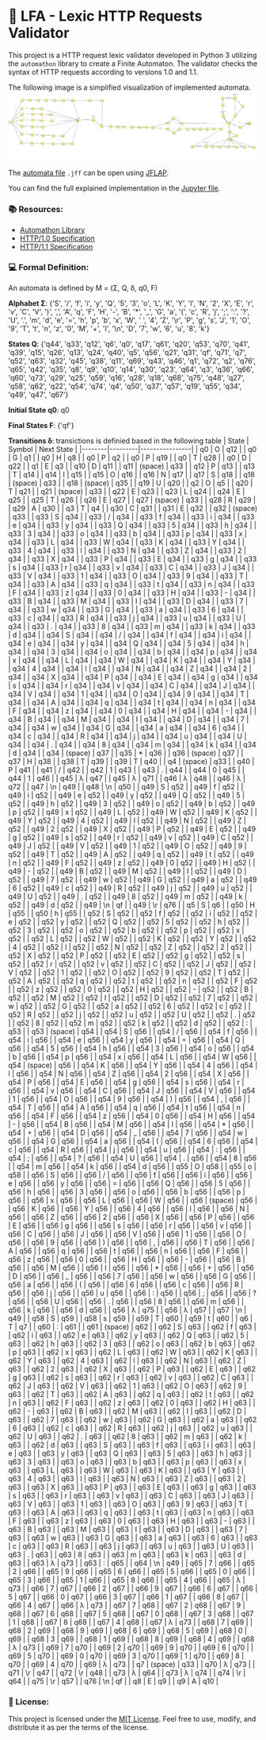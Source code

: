 # 🚀 LFA - Lexic HTTP Requests Validator
This project is a HTTP request lexic validator developed in Python 3 utilizing the `automathon` library to create a Finite Automaton. The validator checks the syntax of HTTP requests according to versions 1.0 and 1.1.

The following image is a simplified visualization of implemented automata.
![automata](./automata.png)

The [automata file](./automata.jff) `.jff` can be open using [JFLAP](https://www.jflap.org/).

You can find the full explained implementation in the [Jupyter file](./http-header-parser.ipynb).

### 📚 Resources:
- [Automathon Library](https://github.com/rohaquinlop/automathon)
- [HTTP/1.0 Specification](https://datatracker.ietf.org/doc/html/rfc1945)
- [HTTP/1.1 Specification](https://datatracker.ietf.org/doc/html/rfc2616)

### 💻 Formal Definition:

An automata is defined by M = (Σ, Q, δ, q0, F)

**Alphabet Σ**: {'S', '/', 'f', 'i', 'y', 'Q', '5', '3', 'o', 'L', 'K', 'Y', 'l', 'N', '2', 'X', 'E', 'r', 'v', 'C', 'V', ')', ',', 'A', 'q', 'F', 'H', '-', 'B', '*', '_', 'G', 'a', '(', 'c', 'R', 'j', ';', ':', '?', 'U', '.', 'm', 'd', 'e', '=', 'h', 'p', 'b', 'x', 'W', ' ', '4', 'Z', '\r', 'P', 'g', 's', 'J', '1', 'O', '9', 'T', 't', 'n', 'z', '0', 'M', '+', 'I', '\n', 'D', '7', 'w', '6', 'u', '8', 'k'}

**States Q**: {'q44', 'q33', 'q12', 'q6', 'q0', 'q17', 'q61', 'q20', 'q53', 'q70', 'q41', 'q39', 'q15', 'q26', 'q13', 'q24', 'q40', 'q5', 'q56', 'q21', 'q31', 'qf', 'q71', 'q7', 'q52', 'q63', 'q32', 'q45', 'q38', 'q11', 'q69', 'q43', 'q46', 'q1', 'q72', 'q2', 'q76', 'q65', 'q42', 'q35', 'q8', 'q9', 'q10', 'q14', 'q30', 'q23', 'q64', 'q3', 'q36', 'q66', 'q60', 'q73', 'q29', 'q25', 'q59', 'q16', 'q28', 'q18', 'q68', 'q75', 'q48', 'q27', 'q58', 'q62', 'q22', 'q54', 'q74', 'q4', 'q50', 'q37', 'q57', 'q19', 'q55', 'q34', 'q49', 'q47', 'q67'}

**Initial State q0​**: q0

**Final States F**: {'qf'}

**Transitions δ**: transictions is definied based in the following table
| State | Symbol | Next State |
|--------|---------|----------------|
| q0 | O | q12 |
| q0 | G | q1 |
| q0 | H | q8 |
| q0 | P | q2 |
| q0 | P | q19 |
| q0 | T | q28 |
| q0 | D | q22 |
| q1 | E | q3 |
| q10 | D | q11 |
| q11 | (space) | q33 |
| q12 | P | q13 |
| q13 | T | q14 |
| q14 | I | q15 |
| q15 | O | q16 |
| q16 | N | q17 |
| q17 | S | q18 |
| q18 | (space) | q33 |
| q18 | (space) | q35 |
| q19 | U | q20 |
| q2 | O | q5 |
| q20 | T | q21 |
| q21 | (space) | q33 |
| q22 | E | q23 |
| q23 | L | q24 |
| q24 | E | q25 |
| q25 | T | q26 |
| q26 | E | q27 |
| q27 | (space) | q33 |
| q28 | R | q29 |
| q29 | A | q30 |
| q3 | T | q4 |
| q30 | C | q31 |
| q31 | E | q32 |
| q32 | (space) | q33 |
| q33 | S | q34 |
| q33 | / | q34 |
| q33 | f | q34 |
| q33 | i | q34 |
| q33 | e | q34 |
| q33 | y | q34 |
| q33 | Q | q34 |
| q33 | 5 | q34 |
| q33 | h | q34 |
| q33 | 3 | q34 |
| q33 | o | q34 |
| q33 | b | q34 |
| q33 | p | q34 |
| q33 | x | q34 |
| q33 | L | q34 |
| q33 | W | q34 |
| q33 | K | q34 |
| q33 | Y | q34 |
| q33 | 4 | q34 |
| q33 | l | q34 |
| q33 | N | q34 |
| q33 | Z | q34 |
| q33 | 2 | q34 |
| q33 | X | q34 |
| q33 | P | q34 |
| q33 | E | q34 |
| q33 | g | q34 |
| q33 | s | q34 |
| q33 | r | q34 |
| q33 | v | q34 |
| q33 | C | q34 |
| q33 | J | q34 |
| q33 | V | q34 |
| q33 | 1 | q34 |
| q33 | O | q34 |
| q33 | 9 | q34 |
| q33 | T | q34 |
| q33 | A | q34 |
| q33 | q | q34 |
| q33 | t | q34 |
| q33 | n | q34 |
| q33 | F | q34 |
| q33 | z | q34 |
| q33 | 0 | q34 |
| q33 | H | q34 |
| q33 | - | q34 |
| q33 | B | q34 |
| q33 | M | q34 |
| q33 | I | q34 |
| q33 | D | q34 |
| q33 | 7 | q34 |
| q33 | w | q34 |
| q33 | G | q34 |
| q33 | a | q34 |
| q33 | 6 | q34 |
| q33 | c | q34 |
| q33 | R | q34 |
| q33 | j | q34 |
| q33 | u | q34 |
| q33 | U | q34 |
| q33 | . | q34 |
| q33 | 8 | q34 |
| q33 | m | q34 |
| q33 | k | q34 |
| q33 | d | q34 |
| q34 | S | q34 |
| q34 | / | q34 |
| q34 | f | q34 |
| q34 | i | q34 |
| q34 | e | q34 |
| q34 | y | q34 |
| q34 | Q | q34 |
| q34 | 5 | q34 |
| q34 | h | q34 |
| q34 | 3 | q34 |
| q34 | o | q34 |
| q34 | b | q34 |
| q34 | p | q34 |
| q34 | x | q34 |
| q34 | L | q34 |
| q34 | W | q34 |
| q34 | K | q34 |
| q34 | Y | q34 |
| q34 | 4 | q34 |
| q34 | l | q34 |
| q34 | N | q34 |
| q34 | Z | q34 |
| q34 | 2 | q34 |
| q34 | X | q34 |
| q34 | P | q34 |
| q34 | E | q34 |
| q34 | g | q34 |
| q34 | s | q34 |
| q34 | r | q34 |
| q34 | v | q34 |
| q34 | C | q34 |
| q34 | J | q34 |
| q34 | V | q34 |
| q34 | 1 | q34 |
| q34 | O | q34 |
| q34 | 9 | q34 |
| q34 | T | q34 |
| q34 | A | q34 |
| q34 | q | q34 |
| q34 | t | q34 |
| q34 | n | q34 |
| q34 | F | q34 |
| q34 | z | q34 |
| q34 | 0 | q34 |
| q34 | H | q34 |
| q34 | - | q34 |
| q34 | B | q34 |
| q34 | M | q34 |
| q34 | I | q34 |
| q34 | D | q34 |
| q34 | 7 | q34 |
| q34 | w | q34 |
| q34 | G | q34 |
| q34 | a | q34 |
| q34 | 6 | q34 |
| q34 | c | q34 |
| q34 | R | q34 |
| q34 | j | q34 |
| q34 | u | q34 |
| q34 | U | q34 |
| q34 | . | q34 |
| q34 | 8 | q34 |
| q34 | m | q34 |
| q34 | k | q34 |
| q34 | d | q34 |
| q34 | (space) | q37 |
| q35 | * | q36 |
| q36 | (space) | q37 |
| q37 | H | q38 |
| q38 | T | q39 |
| q39 | T | q40 |
| q4 | (space) | q33 |
| q40 | P | q41 |
| q41 | / | q42 |
| q42 | 1 | q43 |
| q43 | . | q44 |
| q44 | 0 | q45 |
| q44 | 1 | q46 |
| q45 | λ | q47 |
| q45 | λ | q71 |
| q46 | λ | q48 |
| q46 | λ | q72 |
| q47 | \n | q49 |
| q48 | \n | q50 |
| q49 | S | q52 |
| q49 | f | q52 |
| q49 | i | q52 |
| q49 | e | q52 |
| q49 | y | q52 |
| q49 | Q | q52 |
| q49 | 5 | q52 |
| q49 | h | q52 |
| q49 | 3 | q52 |
| q49 | o | q52 |
| q49 | b | q52 |
| q49 | p | q52 |
| q49 | x | q52 |
| q49 | L | q52 |
| q49 | W | q52 |
| q49 | K | q52 |
| q49 | Y | q52 |
| q49 | 4 | q52 |
| q49 | l | q52 |
| q49 | N | q52 |
| q49 | Z | q52 |
| q49 | 2 | q52 |
| q49 | X | q52 |
| q49 | P | q52 |
| q49 | E | q52 |
| q49 | g | q52 |
| q49 | s | q52 |
| q49 | r | q52 |
| q49 | v | q52 |
| q49 | C | q52 |
| q49 | J | q52 |
| q49 | V | q52 |
| q49 | 1 | q52 |
| q49 | O | q52 |
| q49 | 9 | q52 |
| q49 | T | q52 |
| q49 | A | q52 |
| q49 | q | q52 |
| q49 | t | q52 |
| q49 | n | q52 |
| q49 | F | q52 |
| q49 | z | q52 |
| q49 | 0 | q52 |
| q49 | H | q52 |
| q49 | - | q52 |
| q49 | B | q52 |
| q49 | M | q52 |
| q49 | I | q52 |
| q49 | D | q52 |
| q49 | 7 | q52 |
| q49 | w | q52 |
| q49 | G | q52 |
| q49 | a | q52 |
| q49 | 6 | q52 |
| q49 | c | q52 |
| q49 | R | q52 |
| q49 | j | q52 |
| q49 | u | q52 |
| q49 | U | q52 |
| q49 | . | q52 |
| q49 | 8 | q52 |
| q49 | m | q52 |
| q49 | k | q52 |
| q49 | d | q52 |
| q49 | \n | qf |
| q49 | \r | q76 |
| q5 | S | q6 |
| q50 | H | q55 |
| q50 | h | q55 |
| q52 | S | q52 |
| q52 | f | q52 |
| q52 | i | q52 |
| q52 | e | q52 |
| q52 | y | q52 |
| q52 | Q | q52 |
| q52 | 5 | q52 |
| q52 | h | q52 |
| q52 | 3 | q52 |
| q52 | o | q52 |
| q52 | b | q52 |
| q52 | p | q52 |
| q52 | x | q52 |
| q52 | L | q52 |
| q52 | W | q52 |
| q52 | K | q52 |
| q52 | Y | q52 |
| q52 | 4 | q52 |
| q52 | l | q52 |
| q52 | N | q52 |
| q52 | Z | q52 |
| q52 | 2 | q52 |
| q52 | X | q52 |
| q52 | P | q52 |
| q52 | E | q52 |
| q52 | g | q52 |
| q52 | s | q52 |
| q52 | r | q52 |
| q52 | v | q52 |
| q52 | C | q52 |
| q52 | J | q52 |
| q52 | V | q52 |
| q52 | 1 | q52 |
| q52 | O | q52 |
| q52 | 9 | q52 |
| q52 | T | q52 |
| q52 | A | q52 |
| q52 | q | q52 |
| q52 | t | q52 |
| q52 | n | q52 |
| q52 | F | q52 |
| q52 | z | q52 |
| q52 | 0 | q52 |
| q52 | H | q52 |
| q52 | - | q52 |
| q52 | B | q52 |
| q52 | M | q52 |
| q52 | I | q52 |
| q52 | D | q52 |
| q52 | 7 | q52 |
| q52 | w | q52 |
| q52 | G | q52 |
| q52 | a | q52 |
| q52 | 6 | q52 |
| q52 | c | q52 |
| q52 | R | q52 |
| q52 | j | q52 |
| q52 | u | q52 |
| q52 | U | q52 |
| q52 | . | q52 |
| q52 | 8 | q52 |
| q52 | m | q52 |
| q52 | k | q52 |
| q52 | d | q52 |
| q52 | : | q53 |
| q53 | (space) | q54 |
| q54 | S | q56 |
| q54 | / | q56 |
| q54 | f | q56 |
| q54 | i | q56 |
| q54 | e | q56 |
| q54 | y | q56 |
| q54 | = | q56 |
| q54 | Q | q56 |
| q54 | 5 | q56 |
| q54 | h | q56 |
| q54 | 3 | q56 |
| q54 | o | q56 |
| q54 | b | q56 |
| q54 | p | q56 |
| q54 | x | q56 |
| q54 | L | q56 |
| q54 | W | q56 |
| q54 | (space) | q56 |
| q54 | K | q56 |
| q54 | Y | q56 |
| q54 | 4 | q56 |
| q54 | l | q56 |
| q54 | N | q56 |
| q54 | Z | q56 |
| q54 | 2 | q56 |
| q54 | X | q56 |
| q54 | P | q56 |
| q54 | E | q56 |
| q54 | g | q56 |
| q54 | s | q56 |
| q54 | r | q56 |
| q54 | v | q56 |
| q54 | C | q56 |
| q54 | J | q56 |
| q54 | V | q56 |
| q54 | 1 | q56 |
| q54 | O | q56 |
| q54 | 9 | q56 |
| q54 | ) | q56 |
| q54 | , | q56 |
| q54 | T | q56 |
| q54 | A | q56 |
| q54 | q | q56 |
| q54 | t | q56 |
| q54 | n | q56 |
| q54 | F | q56 |
| q54 | z | q56 |
| q54 | 0 | q56 |
| q54 | H | q56 |
| q54 | - | q56 |
| q54 | B | q56 |
| q54 | M | q56 |
| q54 | I | q56 |
| q54 | * | q56 |
| q54 | + | q56 |
| q54 | D | q56 |
| q54 | _ | q56 |
| q54 | 7 | q56 |
| q54 | w | q56 |
| q54 | G | q56 |
| q54 | a | q56 |
| q54 | ( | q56 |
| q54 | 6 | q56 |
| q54 | c | q56 |
| q54 | R | q56 |
| q54 | j | q56 |
| q54 | u | q56 |
| q54 | : | q56 |
| q54 | ; | q56 |
| q54 | ? | q56 |
| q54 | U | q56 |
| q54 | . | q56 |
| q54 | 8 | q56 |
| q54 | m | q56 |
| q54 | k | q56 |
| q54 | d | q56 |
| q55 | O | q58 |
| q55 | o | q58 |
| q56 | S | q56 |
| q56 | / | q56 |
| q56 | f | q56 |
| q56 | i | q56 |
| q56 | e | q56 |
| q56 | y | q56 |
| q56 | = | q56 |
| q56 | Q | q56 |
| q56 | 5 | q56 |
| q56 | h | q56 |
| q56 | 3 | q56 |
| q56 | o | q56 |
| q56 | b | q56 |
| q56 | p | q56 |
| q56 | x | q56 |
| q56 | L | q56 |
| q56 | W | q56 |
| q56 | (space) | q56 |
| q56 | K | q56 |
| q56 | Y | q56 |
| q56 | 4 | q56 |
| q56 | l | q56 |
| q56 | N | q56 |
| q56 | Z | q56 |
| q56 | 2 | q56 |
| q56 | X | q56 |
| q56 | P | q56 |
| q56 | E | q56 |
| q56 | g | q56 |
| q56 | s | q56 |
| q56 | r | q56 |
| q56 | v | q56 |
| q56 | C | q56 |
| q56 | J | q56 |
| q56 | V | q56 |
| q56 | 1 | q56 |
| q56 | O | q56 |
| q56 | 9 | q56 |
| q56 | ) | q56 |
| q56 | , | q56 |
| q56 | T | q56 |
| q56 | A | q56 |
| q56 | q | q56 |
| q56 | t | q56 |
| q56 | n | q56 |
| q56 | F | q56 |
| q56 | z | q56 |
| q56 | 0 | q56 |
| q56 | H | q56 |
| q56 | - | q56 |
| q56 | B | q56 |
| q56 | M | q56 |
| q56 | I | q56 |
| q56 | * | q56 |
| q56 | + | q56 |
| q56 | D | q56 |
| q56 | _ | q56 |
| q56 | 7 | q56 |
| q56 | w | q56 |
| q56 | G | q56 |
| q56 | a | q56 |
| q56 | ( | q56 |
| q56 | 6 | q56 |
| q56 | c | q56 |
| q56 | R | q56 |
| q56 | j | q56 |
| q56 | u | q56 |
| q56 | : | q56 |
| q56 | ; | q56 |
| q56 | ? | q56 |
| q56 | U | q56 |
| q56 | . | q56 |
| q56 | 8 | q56 |
| q56 | m | q56 |
| q56 | k | q56 |
| q56 | d | q56 |
| q56 | λ | q75 |
| q56 | λ | q57 |
| q57 | \n | q49 |
| q58 | S | q59 |
| q58 | s | q59 |
| q59 | T | q60 |
| q59 | t | q60 |
| q6 | T | q7 |
| q60 | : | q61 |
| q61 | (space) | q62 |
| q62 | S | q63 |
| q62 | f | q63 |
| q62 | i | q63 |
| q62 | e | q63 |
| q62 | y | q63 |
| q62 | Q | q63 |
| q62 | 5 | q63 |
| q62 | h | q63 |
| q62 | 3 | q63 |
| q62 | o | q63 |
| q62 | b | q63 |
| q62 | p | q63 |
| q62 | x | q63 |
| q62 | L | q63 |
| q62 | W | q63 |
| q62 | K | q63 |
| q62 | Y | q63 |
| q62 | 4 | q63 |
| q62 | l | q63 |
| q62 | N | q63 |
| q62 | Z | q63 |
| q62 | 2 | q63 |
| q62 | X | q63 |
| q62 | P | q63 |
| q62 | E | q63 |
| q62 | g | q63 |
| q62 | s | q63 |
| q62 | r | q63 |
| q62 | v | q63 |
| q62 | C | q63 |
| q62 | J | q63 |
| q62 | V | q63 |
| q62 | 1 | q63 |
| q62 | O | q63 |
| q62 | 9 | q63 |
| q62 | T | q63 |
| q62 | A | q63 |
| q62 | q | q63 |
| q62 | t | q63 |
| q62 | n | q63 |
| q62 | F | q63 |
| q62 | z | q63 |
| q62 | 0 | q63 |
| q62 | H | q63 |
| q62 | - | q63 |
| q62 | B | q63 |
| q62 | M | q63 |
| q62 | I | q63 |
| q62 | D | q63 |
| q62 | 7 | q63 |
| q62 | w | q63 |
| q62 | G | q63 |
| q62 | a | q63 |
| q62 | 6 | q63 |
| q62 | c | q63 |
| q62 | R | q63 |
| q62 | j | q63 |
| q62 | u | q63 |
| q62 | U | q63 |
| q62 | . | q63 |
| q62 | 8 | q63 |
| q62 | m | q63 |
| q62 | k | q63 |
| q62 | d | q63 |
| q63 | S | q63 |
| q63 | f | q63 |
| q63 | i | q63 |
| q63 | e | q63 |
| q63 | y | q63 |
| q63 | Q | q63 |
| q63 | 5 | q63 |
| q63 | h | q63 |
| q63 | 3 | q63 |
| q63 | o | q63 |
| q63 | b | q63 |
| q63 | p | q63 |
| q63 | x | q63 |
| q63 | L | q63 |
| q63 | W | q63 |
| q63 | K | q63 |
| q63 | Y | q63 |
| q63 | 4 | q63 |
| q63 | l | q63 |
| q63 | N | q63 |
| q63 | Z | q63 |
| q63 | 2 | q63 |
| q63 | X | q63 |
| q63 | P | q63 |
| q63 | E | q63 |
| q63 | g | q63 |
| q63 | s | q63 |
| q63 | r | q63 |
| q63 | v | q63 |
| q63 | C | q63 |
| q63 | J | q63 |
| q63 | V | q63 |
| q63 | 1 | q63 |
| q63 | O | q63 |
| q63 | 9 | q63 |
| q63 | T | q63 |
| q63 | A | q63 |
| q63 | q | q63 |
| q63 | t | q63 |
| q63 | n | q63 |
| q63 | F | q63 |
| q63 | z | q63 |
| q63 | 0 | q63 |
| q63 | H | q63 |
| q63 | - | q63 |
| q63 | B | q63 |
| q63 | M | q63 |
| q63 | I | q63 |
| q63 | D | q63 |
| q63 | 7 | q63 |
| q63 | w | q63 |
| q63 | G | q63 |
| q63 | a | q63 |
| q63 | 6 | q63 |
| q63 | c | q63 |
| q63 | R | q63 |
| q63 | j | q63 |
| q63 | u | q63 |
| q63 | U | q63 |
| q63 | . | q63 |
| q63 | 8 | q63 |
| q63 | m | q63 |
| q63 | k | q63 |
| q63 | d | q63 |
| q63 | λ | q73 |
| q63 | : | q65 |
| q64 | \n | q49 |
| q65 | 7 | q66 |
| q65 | 2 | q66 |
| q65 | 9 | q66 |
| q65 | 6 | q66 |
| q65 | 5 | q66 |
| q65 | 0 | q66 |
| q65 | 3 | q66 |
| q65 | 1 | q66 |
| q65 | 8 | q66 |
| q65 | 4 | q66 |
| q65 | λ | q73 |
| q66 | 7 | q67 |
| q66 | 2 | q67 |
| q66 | 9 | q67 |
| q66 | 6 | q67 |
| q66 | 5 | q67 |
| q66 | 0 | q67 |
| q66 | 3 | q67 |
| q66 | 1 | q67 |
| q66 | 8 | q67 |
| q66 | 4 | q67 |
| q66 | λ | q73 |
| q67 | 7 | q68 |
| q67 | 2 | q68 |
| q67 | 9 | q68 |
| q67 | 6 | q68 |
| q67 | 5 | q68 |
| q67 | 0 | q68 |
| q67 | 3 | q68 |
| q67 | 1 | q68 |
| q67 | 8 | q68 |
| q67 | 4 | q68 |
| q67 | λ | q73 |
| q68 | 7 | q69 |
| q68 | 2 | q69 |
| q68 | 9 | q69 |
| q68 | 6 | q69 |
| q68 | 5 | q69 |
| q68 | 0 | q69 |
| q68 | 3 | q69 |
| q68 | 1 | q69 |
| q68 | 8 | q69 |
| q68 | 4 | q69 |
| q68 | λ | q73 |
| q69 | 7 | q70 |
| q69 | 2 | q70 |
| q69 | 9 | q70 |
| q69 | 6 | q70 |
| q69 | 5 | q70 |
| q69 | 0 | q70 |
| q69 | 3 | q70 |
| q69 | 1 | q70 |
| q69 | 8 | q70 |
| q69 | 4 | q70 |
| q69 | λ | q73 |
| q7 | (space) | q33 |
| q70 | λ | q73 |
| q71 | \r | q47 |
| q72 | \r | q48 |
| q73 | λ | q64 |
| q73 | λ | q74 |
| q74 | \r | q64 |
| q75 | \r | q57 |
| q76 | \n | qf |
| q8 | E | q9 |
| q9 | A | q10 |



### 📝 License:
This project is licensed under the [MIT License](LICENSE). Feel free to use, modify, and distribute it as per the terms of the license.
